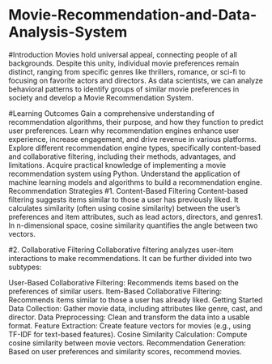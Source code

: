 # Movie-Recommendation-and-Data-Analysis-System
#Introduction
Movies hold universal appeal, connecting people of all backgrounds. Despite this unity, individual movie preferences remain distinct, ranging from specific genres like thrillers, romance, or sci-fi to focusing on favorite actors and directors. As data scientists, we can analyze behavioral patterns to identify groups of similar movie preferences in society and develop a Movie Recommendation System.

#Learning Outcomes
Gain a comprehensive understanding of recommendation algorithms, their purpose, and how they function to predict user preferences.
Learn why recommendation engines enhance user experience, increase engagement, and drive revenue in various platforms.
Explore different recommendation engine types, specifically content-based and collaborative filtering, including their methods, advantages, and limitations.
Acquire practical knowledge of implementing a movie recommendation system using Python.
Understand the application of machine learning models and algorithms to build a recommendation engine.
Recommendation Strategies
#1. Content-Based Filtering
Content-based filtering suggests items similar to those a user has previously liked. It calculates similarity (often using cosine similarity) between the user’s preferences and item attributes, such as lead actors, directors, and genres1. In n-dimensional space, cosine similarity quantifies the angle between two vectors.

#2. Collaborative Filtering
Collaborative filtering analyzes user-item interactions to make recommendations. It can be further divided into two subtypes:

User-Based Collaborative Filtering: Recommends items based on the preferences of similar users.
Item-Based Collaborative Filtering: Recommends items similar to those a user has already liked.
Getting Started
Data Collection: Gather movie data, including attributes like genre, cast, and director.
Data Preprocessing: Clean and transform the data into a usable format.
Feature Extraction: Create feature vectors for movies (e.g., using TF-IDF for text-based features).
Cosine Similarity Calculation: Compute cosine similarity between movie vectors.
Recommendation Generation: Based on user preferences and similarity scores, recommend movies.
